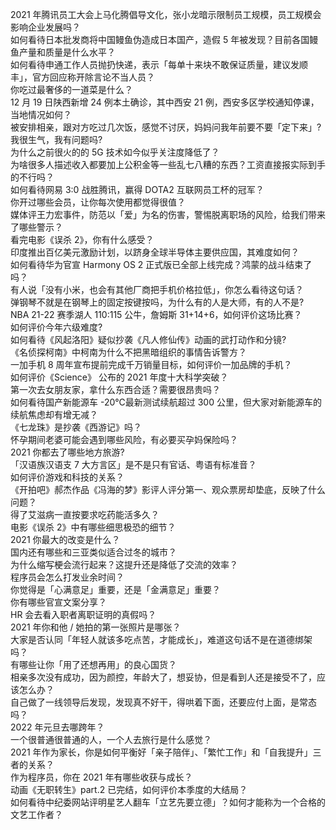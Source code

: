 2021 年腾讯员工大会上马化腾倡导文化，张小龙暗示限制员工规模，员工规模会影响企业发展吗？  
如何看待日本批发商将中国鳗鱼伪造成日本国产，造假 5 年被发现？目前各国鳗鱼产量和质量是什么水平？  
如何看待申通工作人员抛扔快递，表示「每单十来块不敢保证质量，建议发顺丰」，官方回应称开除言论不当人员？  
你吃过最奢侈的一道菜是什么？  
12 月 19 日陕西新增 24 例本土确诊，其中西安 21 例，西安多区学校通知停课，当地情况如何？  
被安排相亲，跟对方吃过几次饭，感觉不讨厌，妈妈问我年前要不要「定下来」? 我很生气，我有问题吗?  
为什么之前很火的的 5G 技术如今似乎关注度降低了？  
为啥很多人描述收入都要加上公积金等一些乱七八糟的东西？工资直接报实际到手的不行吗？  
如何看待网易 3:0 战胜腾讯，赢得 DOTA2 互联网员工杯的冠军？  
你开过哪些会员，让你每次使用都觉得很值？  
媒体评王力宏事件，防范以「爱」为名的伤害，警惕脱离职场的风险，给我们带来了哪些警示？  
看完电影《误杀 2》，你有什么感受？  
印度推出百亿美元激励计划，以跻身全球半导体主要供应国，其难度如何？  
如何看待华为官宣 Harmony OS 2 正式版已全部上线完成？鸿蒙的战斗结束了吗？  
有人说「没有小米，也会有其他厂商把手机价格拉低」，你怎么看待这句话？  
弹钢琴不就是在钢琴上的固定按键按吗，为什么有的人是大师，有的人不是?  
NBA 21-22 赛季湖人 110:115 公牛，詹姆斯 31+14+6，如何评价这场比赛？  
如何评价今年六级难度?  
如何看待《风起洛阳》疑似抄袭《凡人修仙传》动画的武打动作和分镜?  
《名侦探柯南》中柯南为什么不把黑暗组织的事情告诉警方？  
一加手机 8 周年宣布提前完成千万销量目标，如何评价一加品牌的手机？  
如何评价《Science》 公布的 2021 年度十大科学突破？  
第一次去女朋友家，拿什么东西合适？需要很昂贵吗？  
如何看待国产新能源车 -20℃最新测试续航超过 300 公里，但大家对新能源车的续航焦虑却有增无减？  
《七龙珠》是抄袭《西游记》吗？  
怀孕期间老婆可能会遇到哪些风险，有必要买孕妈保险吗？  
2021 你都去了哪些地方旅游?  
「汉语族汉语支 7 大方言区」是不是只有官话、粤语有标准音？  
如何评价游戏和科技的关系？  
《开拍吧》郝杰作品《冯海的梦》影评人评分第一、观众票房却垫底，反映了什么问题？  
得了艾滋病一直按要求吃药能活多久？  
电影《误杀 2》中有哪些细思极恐的细节？  
2021 你最大的改变是什么？  
国内还有哪些和三亚类似适合过冬的城市？  
为什么缩写梗会流行起来？这提升还是降低了交流的效率？  
程序员会怎么打发业余时间？  
你觉得是「心满意足」重要，还是「金满意足」重要？  
你有哪些官宣文案分享？  
HR 会去看入职者离职证明的真假吗？  
2021 年你和他 / 她拍的第一张照片是哪张？  
大家是否认同「年轻人就该多吃点苦，才能成长」，难道这句话不是在道德绑架吗？  
有哪些让你「用了还想再用」的良心国货？  
相亲多次没有成功，因为颜控，年龄大了，想妥协，但是看到人还是接受不了，应该怎么办？  
自己做了一线领导后发现，发现真不好干，得哄着下面，还要应付上面，是常态吗？  
2022 年元旦去哪跨年？  
一个很普通很普通的人，一个人去旅行是什么感觉？  
2021 年作为家长，你是如何平衡好「亲子陪伴」、「繁忙工作」和「自我提升」三者的关系？  
作为程序员，你在 2021 年有哪些收获与成长？  
动画《无职转生》part.2 已完结，如何评价本季度的大结局？  
如何看待中纪委网站评明星艺人翻车「立艺先要立德」？如何才能称为一个合格的文艺工作者？  
